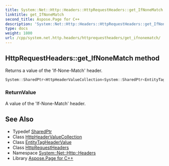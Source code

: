 ```yaml
---
title: System::Net::Http::Headers::HttpRequestHeaders::get_IfNoneMatch method
linktitle: get_IfNoneMatch
second_title: Aspose.Page for C++
description: 'System::Net::Http::Headers::HttpRequestHeaders::get_IfNoneMatch method. Returns a value of the ''If-None-Match'' header in C++.'
type: docs
weight: 1800
url: /cpp/system.net.http.headers/httprequestheaders/get_ifnonematch/
---
```

## HttpRequestHeaders::get_IfNoneMatch method


Returns a value of the 'If-None-Match' header.

```cpp
System::SharedPtr<HttpHeaderValueCollection<System::SharedPtr<EntityTagHeaderValue>>> System::Net::Http::Headers::HttpRequestHeaders::get_IfNoneMatch()
```


### ReturnValue

A value of the 'If-None-Match' header.

## See Also

* Typedef [SharedPtr](../../../system/sharedptr/)
* Class [HttpHeaderValueCollection](../../httpheadervaluecollection/)
* Class [EntityTagHeaderValue](../../entitytagheadervalue/)
* Class [HttpRequestHeaders](../)
* Namespace [System::Net::Http::Headers](../../)
* Library [Aspose.Page for C++](../../../)
